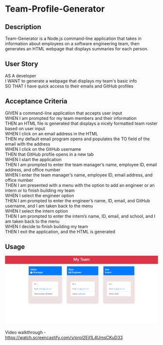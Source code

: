 # Team-Profile-Generator
## Description

Team-Generator is a Node.js command-line application that takes in information about employees on a software engineering team, then generates an HTML webpage that displays summaries for each person. 

## User Story

AS A developer <br>
I WANT to generate a webpage that displays my team's basic info <br>
SO THAT I have quick access to their emails and GitHub profiles<br>

## Acceptance Criteria

GIVEN a command-line application that accepts user input <br>
WHEN I am prompted for my team members and their information <br>
THEN an HTML file is generated that displays a nicely formatted team roster based on user input<br>
WHEN I click on an email address in the HTML<br>
THEN my default email program opens and populates the TO field of the email with the address<br>
WHEN I click on the GitHub username<br>
THEN that GitHub profile opens in a new tab<br>
WHEN I start the application<br>
THEN I am prompted to enter the team manager’s name, employee ID, email address, and office number<br>
WHEN I enter the team manager’s name, employee ID, email address, and office number<br>
THEN I am presented with a menu with the option to add an engineer or an intern or to finish building my team<br>
WHEN I select the engineer option<br>
THEN I am prompted to enter the engineer’s name, ID, email, and GitHub username, and I am taken back to the menu<br>
WHEN I select the intern option<br>
THEN I am prompted to enter the intern’s name, ID, email, and school, and I am taken back to the menu<br>
WHEN I decide to finish building my team<br>
THEN I exit the application, and the HTML is generated<br>


## Usage 
<img src= "./images/img1.png">


Video walkthrough - https://watch.screencastify.com/v/prpl2EjI1L4UmsCKuD33